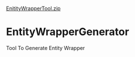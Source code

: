 [EnitityWrapperTool.zip](https://github.com/ganeshwalanj/EntityWrapperGenerator/files/9909875/EnitityWrapperTool.zip.zip)
# EntityWrapperGenerator
Tool To Generate Entity Wrapper
